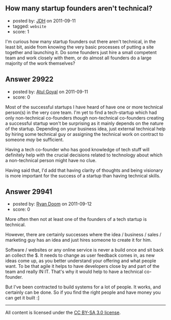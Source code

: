 ## How many startup founders aren't technical?

- posted by: [JDH](https://stackexchange.com/users/-1/13136-jdh) on 2011-09-11
- tagged: `website`
- score: 1

I'm curious how many startup founders out there aren't technical, in the least bit, aside from knowing the very basic processes of putting a site together and launching it. Do some founders just hire a small competent team and work closely with them, or do almost all founders do a large majority of the work themselves? 


## Answer 29922

- posted by: [Atul Goyal](https://stackexchange.com/users/-1/11816-atul-goyal) on 2011-09-11
- score: 0

Most of the successful startups I have heard of have one or more technical person(s) in the very core team. I'm yet to find a tech-startup which had only non-technical co-founders *though* non-technical co-founders creating a successful startup won't be surprising as it mainly depends on the nature of the startup. Depending on your business idea, just external technical help by hiring some technical guy or assigning the technical work on contract to someone *may* be sufficient.

Having a tech co-founder who has good knowledge of tech stuff will definitely help with the crucial decisions related to technology about which a non-technical person might have no clue.

Having said that, I'd add that having clarity of thoughts and being visionary is more important for the success of a startup than having technical skills.


## Answer 29941

- posted by: [Ryan Doom](https://stackexchange.com/users/-1/5655-ryan-doom) on 2011-09-12
- score: 0

More often then not at least one of the founders of a tech startup is technical.

However, there are certainly successes where the idea / business / sales / marketing guy has an idea and just hires someone to create it for him.  

Software / websites or any online service is never a build once and sit back an collect the $. It needs to change as user feedback comes in, as new ideas come up, as you better understand your offering and what people want.  To be that agile it helps to have developers close by and part of the team and really IN IT. That's why it would help to have a technical co-founder.

But I've been contracted to build systems for a lot of people. It works, and certainly can be done. So if you find the right people and have money you can get it built :]




---

All content is licensed under the [CC BY-SA 3.0 license](https://creativecommons.org/licenses/by-sa/3.0/).
